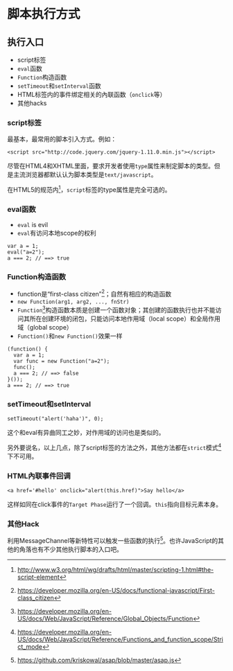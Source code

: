 # 脚本执行方式

## 执行入口

* script标签
* `eval`函数
* `Function`构造函数
* `setTimeout`和`setInterval`函数
* HTML标签内的事件绑定相关的內联函数（`onclick`等）
* 其他hacks


### script标签

最基本，最常用的脚本引入方式。例如：


    <script src="http://code.jquery.com/jquery-1.11.0.min.js"></script>

尽管在HTML4和XHTML里面，要求开发者使用`type`属性来制定脚本的类型。但是主流浏览器都默认认为脚本类型是`text/javascript`。

在HTML5的规范内[^1]，`script`标签的type属性是完全可选的。


### eval函数

* `eval` is evil
* `eval`有访问本地scope的权利

```
var a = 1;
eval("a=2");
a === 2; // ==> true
```

### Function构造函数

* function是“first-class citizen”[^2]；自然有相应的构造函数
* `new Function(arg1, arg2, ..., fnStr)`
* `Function`[^3]构造函数本质是创建一个函数对象；其创建的函数执行也并不能访问其所在创建环境的闭包，只能访问本地作用域（local scope）和全局作用域（global scope）
* `Function()`和`new Function()`效果一样

```
(function() {
  var a = 1;
  var func = new Function("a=2");
  func();
  a === 2; // ==> false
}());
a === 2; // ==> true

```

### setTimeout和setInterval

```
setTimeout("alert('haha')", 0);
```

这个和eval有异曲同工之妙，对作用域的访问也是类似的。

另外要说名，以上几点，除了script标签的方法之外，其他方法都在`strict`模式[^4]下不可用。

### HTML內联事件回调

```
<a href='#hello' onclick="alert(this.href)">Say hello</a>
```

这样如同在click事件的`Target Phase`运行了一个回调。`this`指向目标元素本身。

### 其他Hack

利用MessageChannel等新特性可以触发一些函数的执行[^5]。也许JavaScript的其他的角落也有不少其他执行脚本的入口吧。


[^1]: http://www.w3.org/html/wg/drafts/html/master/scripting-1.html#the-script-element
[^2]: https://developer.mozilla.org/en-US/docs/functional-javascript/First-class_citizen
[^3]: https://developer.mozilla.org/en-US/docs/Web/JavaScript/Reference/Global_Objects/Function
[^4]: https://developer.mozilla.org/en-US/docs/Web/JavaScript/Reference/Functions_and_function_scope/Strict_mode
[^5]: https://github.com/kriskowal/asap/blob/master/asap.js